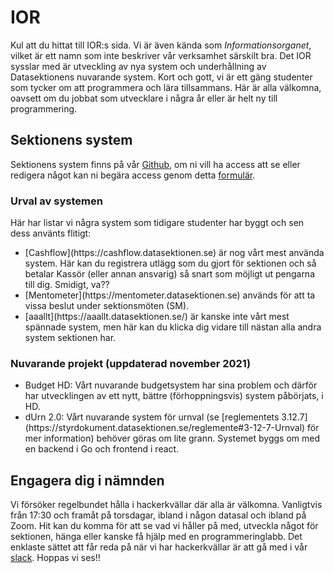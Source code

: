 # IOR

Kul att du hittat till IOR:s sida. Vi är även kända som _Informationsorganet_, vilket är ett namn som inte beskriver vår verksamhet särskilt bra. Det IOR sysslar med är utveckling av nya system och underhållning av Datasektionens nuvarande system. Kort och gott, vi är ett gäng studenter som tycker om att programmera och lära tillsammans. Här är alla välkomna, oavsett om du jobbat som utvecklare i några år eller är helt ny till programmering.

## Sektionens system

Sektionens system finns på vår [Github](https://dsekt.se/github-link-website), om ni vill ha access att se eller redigera något kan ni begära access genom detta [formulär](https://dsekt.se/github-access).

### Urval av systemen

Här har listar vi några system som tidigare studenter har byggt och sen dess använts flitigt:
<ul>
  <li>
    [Cashflow](https://cashflow.datasektionen.se) är nog vårt mest använda system. Här kan du registrera utlägg som du gjort för sektionen och så betalar Kassör (eller annan ansvarig) så snart som möjligt ut pengarna till dig. Smidigt, va??
  </li>
  <li>
    [Mentometer](https://mentometer.datasektionen.se) används för att ta vissa beslut under sektionsmöten (SM).
  </li>
  <li>
    [aaallt](https://aaallt.datasektionen.se/) är kanske inte vårt mest spännade system, men här kan du klicka dig vidare till nästan alla andra system sektionen har.
  </li>
</ul>

### Nuvarande projekt (uppdaterad november 2021)

<ul>
  <li>
    Budget HD: Vårt nuvarande budgetsystem har sina problem och därför har utvecklingen av ett nytt, bättre (förhoppningsvis) system påbörjats, i HD.
  </li>
  <li>
    dUrn 2.0: Vårt nuvarande system för urnval (se [reglementets 3.12.7](https://styrdokument.datasektionen.se/reglemente#3-12-7-Urnval) för mer information) behöver göras om lite grann. Systemet byggs om med en backend i Go och frontend i react.
  </li>
</ul>

## Engagera dig i nämnden

Vi försöker regelbundet hålla i hackerkvällar där alla är välkomna. Vanligtvis från 17:30 och framåt på torsdagar, ibland i någon datasal och ibland på Zoom. Hit kan du komma för att se vad vi håller på med, utveckla något för sektionen, hänga eller kanske få hjälp med en programmeringlabb. Det enklaste sättet att får reda på när vi har hackerkvällar är att gå med i vår [slack](https://ior.slack.se). Hoppas vi ses!!
